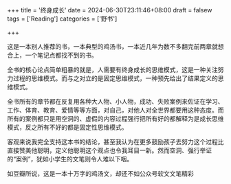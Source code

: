 +++
title = '终身成长'
date = 2024-06-30T23:11:46+08:00
draft = falsew
tags = ['Reading']
categories = ['野书']

+++

这是一本别人推荐的书，一本典型的鸡汤书，一本近几年为数不多翻完前两章就想合上，一个笔记点都找不到的书。

全书的核心论点简单粗暴的就是，人需要有终身成长的思维模式，这是一种关注努力过程的思维模式。而与之对立的是固定思维模式，一种预先给出了结果定义的思维模式。

全书所有的章节都在反复用各种大人物、小人物，成功、失败案例来佐证在学习、工作、体育、教育、爱情等等方面，对自己，对他人对全世界都要用这种态度。而所有的案例都只是用空洞的、虚假的内容过程强行把所有好的都解释为是成长思维模式，反之所有不好的都是固定性思维模式。

客观来说我完全支持这本书的结论，甚至我认为在更多鼓励孩子去努力这个过程比直接赞美他聪明，定义他聪明这个观点也令我耳目一新。然而空洞、强行举证的“案例”，犹如小学生的文笔则令人难以下咽。

如豆瓣所说，这是一本十万字的鸡汤文，却还不如公众号软文文笔精彩
